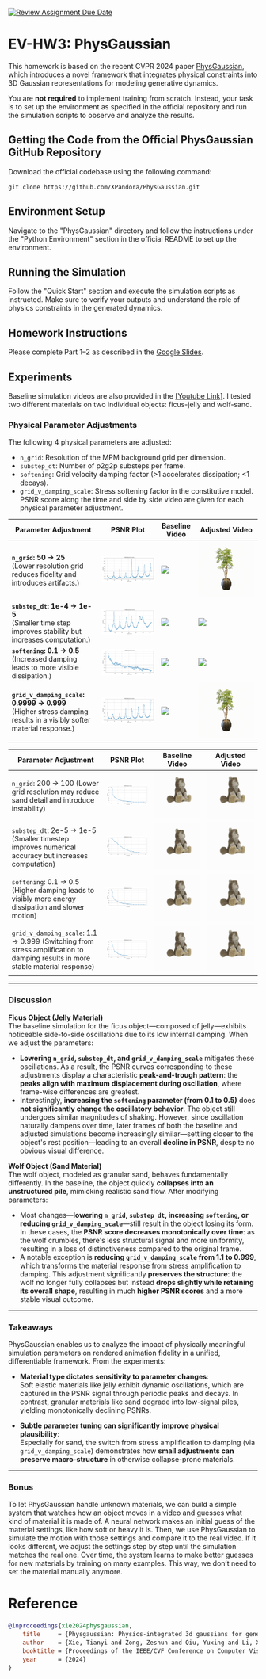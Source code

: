 [![Review Assignment Due Date](https://classroom.github.com/assets/deadline-readme-button-22041afd0340ce965d47ae6ef1cefeee28c7c493a6346c4f15d667ab976d596c.svg)](https://classroom.github.com/a/SdXSjEmH)
# EV-HW3: PhysGaussian

This homework is based on the recent CVPR 2024 paper [PhysGaussian](https://github.com/XPandora/PhysGaussian/tree/main), which introduces a novel framework that integrates physical constraints into 3D Gaussian representations for modeling generative dynamics.

You are **not required** to implement training from scratch. Instead, your task is to set up the environment as specified in the official repository and run the simulation scripts to observe and analyze the results.


## Getting the Code from the Official PhysGaussian GitHub Repository
Download the official codebase using the following command:
```
git clone https://github.com/XPandora/PhysGaussian.git
```


## Environment Setup
Navigate to the "PhysGaussian" directory and follow the instructions under the "Python Environment" section in the official README to set up the environment.


## Running the Simulation
Follow the "Quick Start" section and execute the simulation scripts as instructed. Make sure to verify your outputs and understand the role of physics constraints in the generated dynamics.


## Homework Instructions
Please complete Part 1–2 as described in the [Google Slides](https://docs.google.com/presentation/d/13JcQC12pI8Wb9ZuaVV400HVZr9eUeZvf7gB7Le8FRV4/edit?usp=sharing).


## Experiments

Baseline simulation videos are also provided in the [[Youtube Link]](https://youtu.be/0NR-1varKOg). I tested two different materials on two individual objects: ficus-jelly and wolf-sand.

### Physical Parameter Adjustments

The following 4 physical parameters are adjusted:
- `n_grid`: Resolution of the MPM background grid per dimension.
- `substep_dt`: Number of p2g2p substeps per frame.
- `softening`: Grid velocity damping factor (>1 accelerates dissipation; <1 decays).
- `grid_v_damping_scale`: Stress softening factor in the constitutive model.
PSNR score along the time and side by side video are given for each physical parameter adjustment.

| Parameter Adjustment | PSNR Plot | Baseline Video | Adjusted Video |
|----------------------|-----------|----------------|----------------|
| **`n_grid`: 50 → 25** <br> (Lower resolution grid reduces fidelity and introduces artifacts.) | ![](./plots/ficus_jelly_whitebg_n_grid_25.png) | ![](./plots/ficus_jelly_whitebg.gif) | ![](./plots/ficus_jelly_whitebg_n_grid_25.gif) |
| **`substep_dt`: 1e-4 → 1e-5** <br> (Smaller time step improves stability but increases computation.) | ![](./plots/ficus_jelly_whitebg_substep_dt_1e-5.png) | ![](./plots/ficus_jelly_whitebg.gif) | ![](./plots/ficus_jelly_whitebg_softening_0.5.gif) |
| **`softening`: 0.1 → 0.5** <br> (Increased damping leads to more visible dissipation.) | ![](./plots/ficus_jelly_whitebg_softening_0.5.png) | ![](./plots/ficus_jelly_whitebg.gif) | ![](./plots/ficus_jelly_whitebg_softening_0.5.gif) |
| **`grid_v_damping_scale`: 0.9999 → 0.999** <br> (Higher stress damping results in a visibly softer material response.) | ![](./plots/ficus_jelly_whitebg_grid_v_damping_scale_0.999.png) | ![](./plots/ficus_jelly_whitebg.gif) | ![](./plots/ficus_jelly_whitebg_grid_v_damping_scale_0.999.gif) |

| Parameter Adjustment | PSNR Plot | Baseline Video | Adjusted Video |
|----------------------|-----------|----------------|----------------|
| `n_grid`: 200 → 100 (Lower grid resolution may reduce sand detail and introduce instability) | ![](./plots/wolf_sand_whitebg_n_grid_100.png) | ![](./plots/wolf_sand_whitebg.gif) | ![](./plots/wolf_sand_whitebg_n_grid_100.gif) |
| `substep_dt`: 2e-5 → 1e-5 (Smaller timestep improves numerical accuracy but increases computation) | ![](./plots/wolf_sand_whitebg_substep_dt_1e-5.png) | ![](./plots/wolf_sand_whitebg.gif) | ![](./plots/wolf_sand_whitebg_substep_dt_1e-5.gif) |
| `softening`: 0.1 → 0.5 (Higher damping leads to visibly more energy dissipation and slower motion) | ![](./plots/wolf_sand_whitebg_softening_0.5.png) | ![](./plots/wolf_sand_whitebg.gif) | ![](./plots/wolf_sand_whitebg_softening_0.5.gif) |
| `grid_v_damping_scale`: 1.1 → 0.999 (Switching from stress amplification to damping results in more stable material response) | ![](./plots/wolf_sand_whitebg_grid_v_damping_scale_0.999.png) | ![](./plots/wolf_sand_whitebg.gif) | ![](./plots/wolf_sand_whitebg_grid_v_damping_scale_0.999.gif) |

---

### Discussion
**Ficus Object (Jelly Material)**  
The baseline simulation for the ficus object—composed of jelly—exhibits noticeable side-to-side oscillations due to its low internal damping. When we adjust the parameters:

- **Lowering `n_grid`, `substep_dt`, and `grid_v_damping_scale`** mitigates these oscillations. As a result, the PSNR curves corresponding to these adjustments display a characteristic **peak-and-trough pattern**: the **peaks align with maximum displacement during oscillation**, where frame-wise differences are greatest.
- Interestingly, **increasing the `softening` parameter (from 0.1 to 0.5)** does **not significantly change the oscillatory behavior**. The object still undergoes similar magnitudes of shaking. However, since oscillation naturally dampens over time, later frames of both the baseline and adjusted simulations become increasingly similar—settling closer to the object's rest position—leading to an overall **decline in PSNR**, despite no obvious visual difference.

**Wolf Object (Sand Material)**  
The wolf object, modeled as granular sand, behaves fundamentally differently. In the baseline, the object quickly **collapses into an unstructured pile**, mimicking realistic sand flow. After modifying parameters:

- Most changes—**lowering `n_grid`, `substep_dt`, increasing `softening`, or reducing `grid_v_damping_scale`**—still result in the object losing its form. In these cases, the **PSNR score decreases monotonically over time**: as the wolf crumbles, there's less structural signal and more uniformity, resulting in a loss of distinctiveness compared to the original frame.
- A notable exception is **reducing `grid_v_damping_scale` from 1.1 to 0.999**, which transforms the material response from stress amplification to damping. This adjustment significantly **preserves the structure**: the wolf no longer fully collapses but instead **drops slightly while retaining its overall shape**, resulting in much **higher PSNR scores** and a more stable visual outcome.

---

### Takeaways
PhysGaussian enables us to analyze the impact of physically meaningful simulation parameters on rendered animation fidelity in a unified, differentiable framework. From the experiments:

- **Material type dictates sensitivity to parameter changes**:  
  Soft elastic materials like jelly exhibit dynamic oscillations, which are captured in the PSNR signal through periodic peaks and decays. In contrast, granular materials like sand degrade into low-signal piles, yielding monotonically declining PSNRs.

- **Subtle parameter tuning can significantly improve physical plausibility**:  
  Especially for sand, the switch from stress amplification to damping (via `grid_v_damping_scale`) demonstrates how **small adjustments can preserve macro-structure** in otherwise collapse-prone materials.

---

### Bonus
To let PhysGaussian handle unknown materials, we can build a simple system that watches how an object moves in a video and guesses what kind of material it is made of. A neural network makes an initial guess of the material settings, like how soft or heavy it is. Then, we use PhysGaussian to simulate the motion with those settings and compare it to the real video. If it looks different, we adjust the settings step by step until the simulation matches the real one. Over time, the system learns to make better guesses for new materials by training on many examples. This way, we don’t need to set the material manually anymore.

# Reference
```bibtex
@inproceedings{xie2024physgaussian,
    title     = {Physgaussian: Physics-integrated 3d gaussians for generative dynamics},
    author    = {Xie, Tianyi and Zong, Zeshun and Qiu, Yuxing and Li, Xuan and Feng, Yutao and Yang, Yin and Jiang, Chenfanfu},
    booktitle = {Proceedings of the IEEE/CVF Conference on Computer Vision and Pattern Recognition},
    year      = {2024}
}
```
